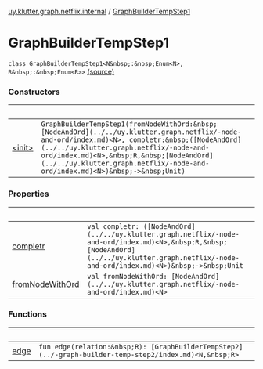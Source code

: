 [uy.klutter.graph.netflix.internal](../index.md) / [GraphBuilderTempStep1](.)


# GraphBuilderTempStep1
`class GraphBuilderTempStep1<N&nbsp;:&nbsp;Enum<N>, R&nbsp;:&nbsp;Enum<R>>` [(source)](https://github.com/kohesive/klutter/blob/master/netflix-graph-jdk6/src/main/kotlin/uy/klutter/graph/netflix/internal/Building.kt#L87)



### Constructors

|&nbsp;|&nbsp;|
|---|---|
| [&lt;init&gt;](-init-.md) | `GraphBuilderTempStep1(fromNodeWithOrd:&nbsp;[NodeAndOrd](../../uy.klutter.graph.netflix/-node-and-ord/index.md)<N>, completr:&nbsp;([NodeAndOrd](../../uy.klutter.graph.netflix/-node-and-ord/index.md)<N>,&nbsp;R,&nbsp;[NodeAndOrd](../../uy.klutter.graph.netflix/-node-and-ord/index.md)<N>)&nbsp;->&nbsp;Unit)` |

### Properties

|&nbsp;|&nbsp;|
|---|---|
| [completr](completr.md) | `val completr: ([NodeAndOrd](../../uy.klutter.graph.netflix/-node-and-ord/index.md)<N>,&nbsp;R,&nbsp;[NodeAndOrd](../../uy.klutter.graph.netflix/-node-and-ord/index.md)<N>)&nbsp;->&nbsp;Unit` |
| [fromNodeWithOrd](from-node-with-ord.md) | `val fromNodeWithOrd: [NodeAndOrd](../../uy.klutter.graph.netflix/-node-and-ord/index.md)<N>` |

### Functions

|&nbsp;|&nbsp;|
|---|---|
| [edge](edge.md) | `fun edge(relation:&nbsp;R): [GraphBuilderTempStep2](../-graph-builder-temp-step2/index.md)<N,&nbsp;R>` |
